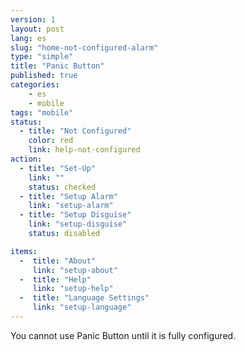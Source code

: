 ```yaml
---
version: 1
layout: post
lang: es
slug: "home-not-configured-alarm"
type: "simple"
title: "Panic Button"
published: true
categories:
    - es
    - mobile
tags: "mobile"
status:
  - title: "Not Configured"
    color: red
    link: help-not-configured
action:
  - title: "Set-Up"
    link: ""
    status: checked
  - title: "Setup Alarm"
    link: "setup-alarm"
  - title: "Setup Disguise"
    link: "setup-disguise"
    status: disabled

items:
  -  title: "About"
     link: "setup-about"
  -  title: "Help"
     link: "setup-help"
  -  title: "Language Settings"
     link: "setup-language"
---
```


You cannot use Panic Button until it is fully configured.